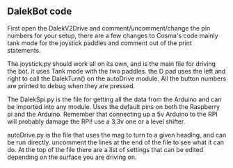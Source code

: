## DalekBot code

First open the  DalekV2Drive and comment/uncomment/change the  pin numbers for your setup, there are a few changes to Cosma's code mainly tank mode for the joystick paddles and  comment out of the print statements.

The joystick.py should work all on its own, and is the main file for driving the bot. it uses Tank mode with the two paddles. the D pad uses the left and right to call the DalekTurn() on the autoDrive module. All the button numbers are printed to debug when they are pressed.

The DalekSpi.py is the file for getting all the data from the Arduino and can be imported into any module. Uses the default pins on both the Raspberry pi and the Arduino. Remember that connecting up a 5v Arduino to the RPI will probably damage the RPI! use a 3.3v one or a level shifter.


autoDrive.py is  the file that uses the mag to turn to a given heading, and can be run directly. uncomment the lines at the end of the file to  see what it can do. At the top of the file there are a list of settings that can be edited depending on the surface you are driving on.
  









 